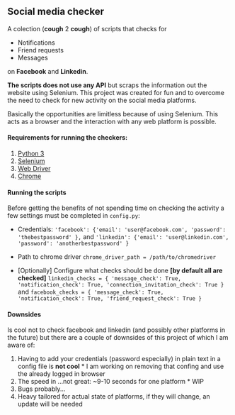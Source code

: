 ## Social media checker

A colection (__cough__ 2 __cough__) of scripts that checks for 
 * Notifications
 * Friend requests
 * Messages

on **Facebook** and **Linkedin**.

**The scripts does not use any API** but scraps the information out the website using Selenium. This project was created for fun and to overcome the need to check for new activity on the social media platforms. 

Basically the opportunities are limitless because of using Selenium. This acts as a browser and the interaction with any web platform is possible. 

#### Requirements for running the checkers:
 1. [Python 3](https://www.python.org/download/releases/3.0/)
 2. [Selenium](https://selenium-python.readthedocs.io/)
 3. [Web Driver](https://www.seleniumhq.org/projects/webdriver/)
 4. [Chrome](https://www.google.com/chrome/)
 

#### Running the scripts
Before getting the benefits of not spending time on checking the activity a few settings must be completed in `config.py`:

* Credentials:
    `'facebook': {'email': 'user@facebook.com',
                 'password': 'thebestpassword'
                 },`
    and 
    `'linkedin': {'email': 'user@linkedin.com',
                 'password': 'anotherbestpassword'
                 }`

* Path to chrome driver
    `chrome_driver_path = /path/to/chromedriver`

* [Optionally] Configure what checks should be done __[by default all are checked]__
 `linkedin_checks = {
    'message_check': True,
    'notification_check': True,
    'connection_invitation_check': True
}`
and 
`facebook_checks = {
    'message_check': True,
    'notification_check': True,
    'friend_request_check': True
}`

#### Downsides
Is cool not to check facebook and linkedin (and possibly other platforms in the future) but there are a couple of downsides of this project of which I am aware of:
1. Having to add your credentials (password especially) in plain text in a config file is **not cool**
            * I am working on removing that confing and use the already logged in browser
2. The speed in ...not great: ~9-10 seconds for one platform
            * WIP
3. Bugs probably...
4. Heavy tailored for actual state of platforms, if they will change, an update will be needed
        
